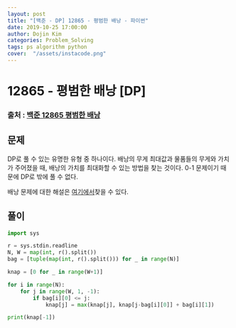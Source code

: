 ```yaml
---
layout: post
title: "[백준 - DP] 12865 - 평범한 배낭 - 파이썬"
date: 2019-10-25 17:00:00
author: Dojin Kim
categories: Problem_Solving
tags: ps algorithm python
cover:  "/assets/instacode.png"
---
```


# 12865 - 평범한 배낭 [DP]

### 출처 : <a href="https://www.acmicpc.net/problem/12865"> 백준 12865 평범한 배낭</a>

## 문제
DP로 풀 수 있는 유명한 유형 중 하나이다. 배낭의 무게 최대값과 물품들의 무게와 가치가 주어졌을 때, 배낭의 가치를 최대화할 수 있는 방법을 찾는 것이다. 0-1 문제이기 때문에 DP로 밖에 풀 수 없다.

배낭 문제에 대한 해설은 [여기에서](https://dojinkimm.github.io/algorithm/2019/10/19/dp-2.html)찾을 수 있다.

## 풀이
```python
import sys

r = sys.stdin.readline
N, W = map(int, r().split())
bag = [tuple(map(int, r().split())) for _ in range(N)]

knap = [0 for _ in range(W+1)]

for i in range(N):
    for j in range(W, 1, -1):
        if bag[i][0] <= j:
            knap[j] = max(knap[j], knap[j-bag[i][0]] + bag[i][1])

print(knap[-1])
```
